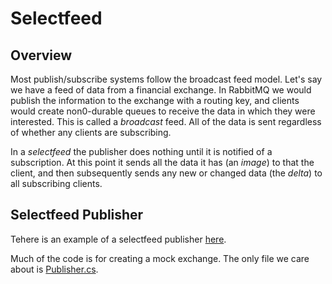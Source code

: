 # Selectfeed

## Overview

Most publish/subscribe systems follow the broadcast feed model. Let's say
we have a feed of data from a financial exchange. In RabbitMQ we would
publish the information to the exchange with a routing key, and clients
would create non0-durable queues to receive the data in which they were
interested. This is called a *broadcast* feed. All of the data is sent
regardless of whether any clients are subscribing.

In a *selectfeed* the publisher does nothing until it is notified of a
subscription. At this point it sends all the data it has (an *image*) to
that the client, and then subsequently sends any new or changed data
(the *delta*) to all subscribing clients.

## Selectfeed Publisher

Tehere is an example of a selectfeed publisher
[here](https://github.com/rob-blackbourn/jetblack-messagebus/tree/master/examples/selectfeed/publisher).

Much of the code is for creating a mock exchange. The only file we care
about is [Publisher.cs](https://github.com/rob-blackbourn/jetblack-messagebus/blob/master/examples/selectfeed/publisher/Publisher.cs).


